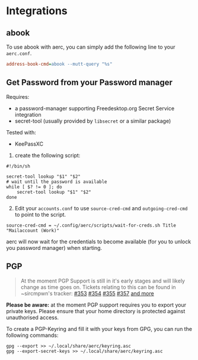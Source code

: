 # Integrations

## abook

To use abook with aerc, you can simply add the following line to your
`aerc.conf`.

```ini
address-book-cmd=abook --mutt-query "%s"
```

## Get Password from your Password manager

Requires:
- a password-manager supporting Freedesktop.org Secret Service integration
- secret-tool (usually provided by `libsecret` or a similar package)

Tested with:
- KeePassXC

1. create the following script:

```shell
#!/bin/sh

secret-tool lookup "$1" "$2"
# wait until the password is available
while [ $? != 0 ]; do
	secret-tool lookup "$1" "$2"
done
```

2. Edit your `accounts.conf` to use `source-cred-cmd` and `outgoing-cred-cmd`
   to point to the script.

```
source-cred-cmd = ~/.config/aerc/scripts/wait-for-creds.sh Title "Mailaccount (Work)"
```

aerc will now wait for the credentials to become available (for you to unlock
you password manager) when starting.

## PGP

> At the moment PGP Support is still in it's early stages and will likely
> change as time goes on. Tickets relating to this can be found in
> ~sircmpwn's tracker: [#353](https://todo.sr.ht/~sircmpwn/aerc2/353)
> [#354](https://todo.sr.ht/~sircmpwn/aerc2/354)
> [#355](https://todo.sr.ht/~sircmpwn/aerc2/355)
> [#357](https://todo.sr.ht/~sircmpwn/aerc2/357)
> [and more](https://todo.sr.ht/~sircmpwn/aerc2?search=label%3A%22pgp%22)

**Please be aware:** at the moment PGP support requires you to export your
private keys. Please ensure that your home directory is protected against
unauthorised access.

To create a PGP-Keyring and fill it with your keys from GPG, you can run the
following commands:

```shell
gpg --export >> ~/.local/share/aerc/keyring.asc
gpg --export-secret-keys >> ~/.local/share/aerc/keyring.asc
```
